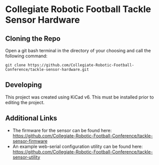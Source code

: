 # Collegiate Robotic Football Tackle Sensor Hardware

## Cloning the Repo

Open a git bash terminal in the directory of your choosing and call the following command:

`git clone https://github.com/Collegiate-Robotic-Football-Conference/tackle-sensor-hardware.git`

## Developing

This project was created using KiCad v6.  This must be installed prior to editing the project.

## Additional Links

- The firmware for the sensor can be found here: https://github.com/Collegiate-Robotic-Football-Conference/tackle-sensor-firmware
- An example web-serial configuration utility can be found here: https://github.com/Collegiate-Robotic-Football-Conference/tackle-sensor-utility
